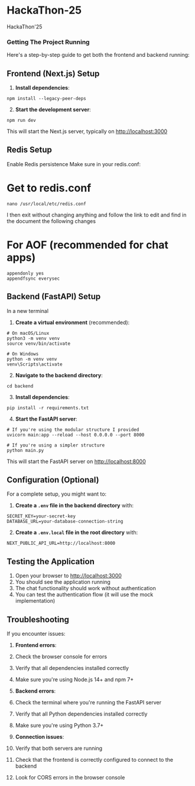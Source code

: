 # HackaThon-25
HackaThon'25

### Getting The Project Running

Here's a step-by-step guide to get both the frontend and backend running:

## Frontend (Next.js) Setup

1. **Install dependencies**:

```shellscript
npm install --legacy-peer-deps
```


2. **Start the development server**:

```shellscript
npm run dev
```

This will start the Next.js server, typically on [http://localhost:3000](http://localhost:3000)


## Redis Setup
Enable Redis persistence
Make sure in your redis.conf:

# Get to redis.conf
```shellscript
nano /usr/local/etc/redis.conf
```
I then exit without changing anything and follow the link to edit and find in the document the following changes

# For AOF (recommended for chat apps)
```shellscript
appendonly yes
appendfsync everysec
```




## Backend (FastAPI) Setup
In a new terminal

1. **Create a virtual environment** (recommended):

```shellscript
# On macOS/Linux
python3 -m venv venv
source venv/bin/activate

# On Windows
python -m venv venv
venv\Scripts\activate
```


2. **Navigate to the backend directory**:

```shellscript
cd backend
```


3. **Install dependencies**:

```shellscript
pip install -r requirements.txt
```


4. **Start the FastAPI server**:

```shellscript
# If you're using the modular structure I provided
uvicorn main:app --reload --host 0.0.0.0 --port 8000

# If you're using a simpler structure
python main.py
```

This will start the FastAPI server on [http://localhost:8000](http://localhost:8000)




## Configuration (Optional)

For a complete setup, you might want to:

1. **Create a `.env` file in the backend directory** with:

```plaintext
SECRET_KEY=your-secret-key
DATABASE_URL=your-database-connection-string
```


2. **Create a `.env.local` file in the root directory** with:

```plaintext
NEXT_PUBLIC_API_URL=http://localhost:8000
```




## Testing the Application

1. Open your browser to [http://localhost:3000](http://localhost:3000)
2. You should see the application running
3. The chat functionality should work without authentication
4. You can test the authentication flow (it will use the mock implementation)


## Troubleshooting

If you encounter issues:

1. **Frontend errors**:

1. Check the browser console for errors
2. Verify that all dependencies installed correctly
3. Make sure you're using Node.js 14+ and npm 7+



2. **Backend errors**:

1. Check the terminal where you're running the FastAPI server
2. Verify that all Python dependencies installed correctly
3. Make sure you're using Python 3.7+



3. **Connection issues**:

1. Verify that both servers are running
2. Check that the frontend is correctly configured to connect to the backend
3. Look for CORS errors in the browser console


